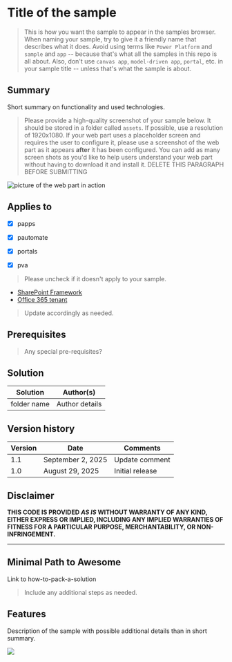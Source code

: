 # Title of the sample

> This is how you want the sample to appear in the samples browser.
> When naming your sample, try to give it a friendly name that describes what it does. Avoid using terms like `Power Platform` and `sample` and `app` -- because that's what all the samples in this repo is all about. Also, don't use `canvas app`, `model-driven app`, `portal`, etc. in your sample title -- unless that's what the sample is about.

## Summary

Short summary on functionality and used technologies.

> Please provide a high-quality screenshot of your sample below. It should be stored in a folder called `assets`. 
> If possible, use a resolution of 1920x1080.
> If your web part uses a placeholder screen and requires the user to configure it, please use a screenshot of the web part as it appears **after** it has been configured.
> You can add as many screen shots as you'd like to help users understand your web part without having to download it and install it.
> DELETE THIS PARAGRAPH BEFORE SUBMITTING

![picture of the web part in action](assets/preview.png)


## Applies to

- [x] papps

- [x] pautomate

- [x] portals

- [x] pva

> Please uncheck if it doesn't apply to your sample. 

* [SharePoint Framework](https://docs.microsoft.com/sharepoint/dev/spfx/sharepoint-framework-overview)
* [Office 365 tenant](https://docs.microsoft.com/sharepoint/dev/spfx/set-up-your-development-environment)

> Update accordingly as needed.

## Prerequisites

> Any special pre-requisites?

## Solution

Solution|Author(s)
--------|---------
folder name | Author details

## Version history

Version|Date|Comments
-------|----|--------
1.1|September 2, 2025|Update comment
1.0|August 29, 2025|Initial release

## Disclaimer

**THIS CODE IS PROVIDED *AS IS* WITHOUT WARRANTY OF ANY KIND, EITHER EXPRESS OR IMPLIED, INCLUDING ANY IMPLIED WARRANTIES OF FITNESS FOR A PARTICULAR PURPOSE, MERCHANTABILITY, OR NON-INFRINGEMENT.**

---

## Minimal Path to Awesome

Link to how-to-pack-a-solution
> Include any additional steps as needed.

## Features

Description of the sample with possible additional details than in short summary. 


<img src="https://telemetry.sharepointpnp.com/sp-dev-fx-webparts/samples/readme-template" />
